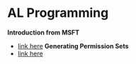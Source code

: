 # AL Programming    
**Introduction from MSFT**
  - [link here](https://learn.microsoft.com/en-us/dynamics365/business-central/dev-itpro/developer/devenv-landing)
**Generating Permission Sets**
  - [link here](https://yzhums.com/29221/)
